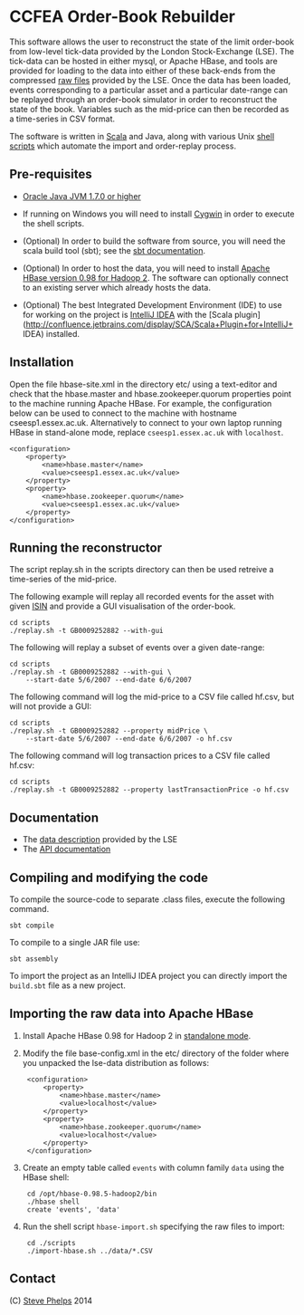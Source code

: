 # CCFEA Order-Book Rebuilder

This software allows the user to reconstruct the state of the limit order-book
from low-level tick-data provided by the London Stock-Exchange (LSE).  The
tick-data can be hosted in either mysql, or Apache HBase, and tools are
provided for loading to the data into either of these back-ends from the
compressed [raw files](file:./lse-data/doc/data.pdf)  provided by the LSE.
Once the data has been loaded, events corresponding to a particular asset and a
particular date-range can be replayed through an order-book simulator in order
to reconstruct the state of the book.  Variables such as the mid-price can then
be recorded as a time-series in CSV format.

The software is written in [Scala](http://www.scala-lang.org/) and Java, along
with various Unix [shell scripts](http://www.calpoly.edu/~rasplund/script.html) which automate the import and order-replay
process.

## Pre-requisites

- [Oracle Java JVM 1.7.0 or higher](http://www.oracle.com/technetwork/java/javase/downloads/java-archive-downloads-javase7-521261.html)

- If running on Windows you will need to install [Cygwin](http://cygwin.com) in order to execute the shell scripts.

- (Optional) In order to build the software from source, you will need the scala build tool (sbt); see the [sbt documentation](http://www.scala-sbt.org/release/docs/Getting-Started/Setup.html).

- (Optional) In order to host the data, you will need to install [Apache HBase
  version 0.98 for Hadoop 2](https://www.apache.org/dyn/closer.cgi/hbase/).  The software
can optionally connect to an existing server which already hosts the data.

- (Optional) The best Integrated Development Environment (IDE) to use for 
working on the project is [IntelliJ IDEA](https://www.jetbrains.com/idea/) with 
the [Scala 
plugin](http://confluence.jetbrains.com/display/SCA/Scala+Plugin+for+IntelliJ+
IDEA) installed.

## Installation

Open the file hbase-site.xml in the directory etc/ using a text-editor and
check that the hbase.master and hbase.zookeeper.quorum properties point to the
machine running Apache HBase.   For example, the configuration below can be
used to connect to the machine with hostname cseesp1.essex.ac.uk.
Alternatively to connect to your own laptop running HBase in stand-alone mode,
replace `cseesp1.essex.ac.uk` with `localhost`.

	<configuration>
		<property>
			<name>hbase.master</name>
			<value>cseesp1.essex.ac.uk</value>
		</property>
		<property>
			<name>hbase.zookeeper.quorum</name>
			<value>cseesp1.essex.ac.uk</value>
		</property>
	</configuration>

## Running the reconstructor

The script replay.sh in the scripts directory can then be used retreive a
time-series of the mid-price.  

The following example will replay all recorded events for the asset with given
[ISIN](http://www.isin.org/isin-database/) and provide a GUI visualisation of
the order-book.

	cd scripts
	./replay.sh -t GB0009252882 --with-gui

The following will replay a subset of events over a given date-range:

	cd scripts
	./replay.sh -t GB0009252882 --with-gui \
		--start-date 5/6/2007 --end-date 6/6/2007

The following command will log the mid-price to a CSV file called hf.csv, but
will not provide a GUI:

	cd scripts
	./replay.sh -t GB0009252882 --property midPrice \
		--start-date 5/6/2007 --end-date 6/6/2007 -o hf.csv

The following command will log transaction prices to a CSV file called hf.csv:

	cd scripts
	./replay.sh -t GB0009252882 --property lastTransactionPrice -o hf.csv

## Documentation

- The [data description](file:./lse-data/doc/data.pdf) provided by the LSE
- The [API documentation](file:./lse-data/target/scala-2.11/api/index.html)

## Compiling and modifying the code

To compile the source-code to separate .class files, execute the following command.

	sbt compile

To compile to a single JAR file use:

	sbt assembly

To import the project as an IntelliJ IDEA project you can directly import the `build.sbt` file as a new project.

## Importing the raw data into Apache HBase

1. Install Apache HBase 0.98 for Hadoop 2 in [standalone mode](https://hbase.apache.org/book/quickstart.html).

2. Modify the file base-config.xml in the etc/ directory of the folder where you unpacked the lse-data distribution as follows:

		<configuration>
			<property>
				<name>hbase.master</name>
				<value>localhost</value>
			</property>
			<property>
				<name>hbase.zookeeper.quorum</name>
				<value>localhost</value>
			</property>
		</configuration>


3. Create an empty table called `events` with column family `data` using the HBase shell:

		cd /opt/hbase-0.98.5-hadoop2/bin
		./hbase shell
		create 'events', 'data'

4. Run the shell script `hbase-import.sh` specifying the raw files to import:

		cd ./scripts
		./import-hbase.sh ../data/*.CSV



## Contact

(C) [Steve Phelps](mailto:sphelps@sphelps.net) 2014

